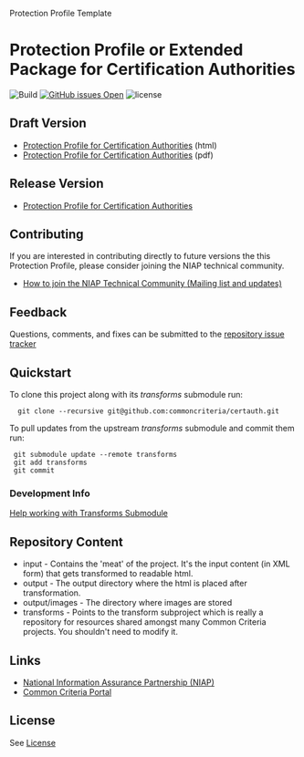 Protection Profile Template


Protection Profile or Extended Package for Certification Authorities
===============

![Build](https://github.com/commoncriteria/certauth/workflows/Build/badge.svg)
[![GitHub issues Open](https://img.shields.io/github/issues/commoncriteria/certauth.svg?maxAge=2592000)](https://github.com/commoncriteria/certauth/issues) 
![license](https://img.shields.io/badge/license-Unlicensed-blue.svg)

## Draft Version

* [Protection Profile for Certification Authorities](https://commoncriteria.github.io/certauth/master/certauth-release.html) (html)
* [Protection Profile for Certification Authorities](https://commoncriteria.github.io/certauth/master/certauth-release.pdf) (pdf)

## Release Version
* [Protection Profile for Certification Authorities](https://www.niap-ccevs.org/Profile/Info.cfm?PPID=420&id=420)

## Contributing

If you are interested in contributing directly to future versions the this Protection Profile, please consider joining the NIAP technical community.
* [How to join the NIAP Technical Community (Mailing list and updates)](https://www.niap-ccevs.org/NIAP_Evolution/tech_communities.cfm)

## Feedback

Questions, comments, and fixes can be submitted to the [repository issue tracker](https://github.com/commoncriteria/certauth/issues)

## Quickstart
To clone this project along with its _transforms_ submodule run:

````
  git clone --recursive git@github.com:commoncriteria/certauth.git
````
To pull updates from the upstream _transforms_ submodule and commit them run:
````
 git submodule update --remote transforms
 git add transforms
 git commit
````

### Development Info
[Help working with Transforms Submodule](https://github.com/commoncriteria/transforms/wiki/Working-with-Transforms-as-a-Submodule)

## Repository Content
* input - Contains the 'meat' of the project. It's the input content (in XML form) that gets transformed to readable html.
* output - The output directory where the html is placed after transformation.
* output/images - The directory where images are stored
* transforms - Points to the transform subproject which is really a repository for resources shared amongst many Common Criteria projects. You shouldn't need to modify it.

## Links 
* [National Information Assurance Partnership (NIAP)](https://www.niap-ccevs.org/)
* [Common Criteria Portal](https://www.commoncriteriaportal.org/)

## License
See [License](./LICENSE)
